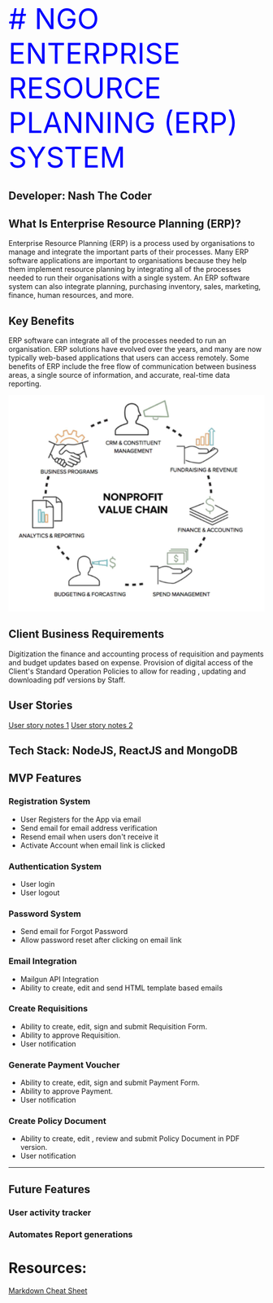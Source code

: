 <span style="font-size:4em; color:blue"># NGO ENTERPRISE RESOURCE PLANNING (ERP) SYSTEM</span>

## Developer: Nash The Coder

## What Is Enterprise Resource Planning (ERP)?
Enterprise Resource Planning (ERP) is a process used by organisations to manage and integrate the important parts of their processes. Many ERP software applications are important to organisations because they help them implement resource planning by integrating all of the processes needed to run their organisations with a single system. An ERP software system can also integrate planning, purchasing inventory, sales, marketing, finance, human resources, and more.

## Key Benefits
ERP software can integrate all of the processes needed to run an organisation.
ERP solutions have evolved over the years, and many are now typically web-based applications that users can access remotely.
Some benefits of ERP include the free flow of communication between business areas, a single source of information, and accurate, real-time data reporting.

![Non-Profit Value Chain](images/value-chain.png)

## Client Business Requirements
Digitization the finance and accounting process of requisition and payments and budget updates based on expense.
Provision of digital access of the Client's Standard Operation Policies to allow for reading , updating and downloading pdf versions by Staff.

## User Stories
[User story notes 1](https://www.agilebusiness.org/page/ProjectFramework_15_RequirementsandUserStories)
[User story notes 2](https://www.clariontech.com/blog/how-to-break-down-the-requirements-for-an-agile-project-management)



## Tech Stack: NodeJS, ReactJS and MongoDB

## MVP Features

### Registration System

 - User Registers for the App via email
 - Send email for email address verification
 - Resend email when users don't receive it
 - Activate Account when email link is clicked


### Authentication System

 - User login
 - User logout


### Password System

 - Send email for Forgot Password
 - Allow password reset after clicking on email link


### Email Integration

 - Mailgun API Integration
 - Ability to create, edit and send HTML template based emails


### Create Requisitions

 - Ability to create, edit, sign and submit Requisition Form.
 - Ability to approve Requisition.
 - User notification

### Generate Payment Voucher

 - Ability to create, edit, sign and submit Payment Form.
 - Ability to approve Payment.
 - User notification

### Create Policy Document

 - Ability to create, edit , review and submit Policy Document in PDF version.
 - User notification

---

## Future Features

### User activity tracker

### Automates Report generations



# Resources:

[Markdown Cheat Sheet](https://www.markdownguide.org/cheat-sheet/)
